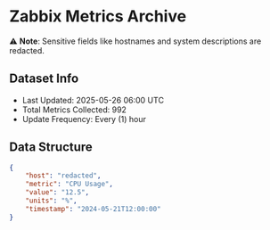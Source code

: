 # Zabbix Metrics Archive

⚠️ **Note**: Sensitive fields like hostnames and system descriptions are redacted.

## Dataset Info
- Last Updated: 2025-05-26 06:00 UTC
- Total Metrics Collected: 992
- Update Frequency: Every (1) hour

## Data Structure
```json
{
    "host": "redacted",
    "metric": "CPU Usage",
    "value": "12.5",
    "units": "%",
    "timestamp": "2024-05-21T12:00:00"
}
```
